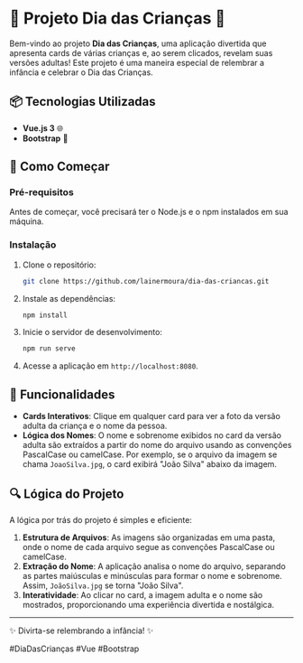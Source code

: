 # 🎉 Projeto Dia das Crianças 🎈

Bem-vindo ao projeto **Dia das Crianças**, uma aplicação divertida que apresenta cards de várias crianças e, ao serem clicados, revelam suas versões adultas! Este projeto é uma maneira especial de relembrar a infância e celebrar o Dia das Crianças.

## 📦 Tecnologias Utilizadas

- **Vue.js 3** 🌐
- **Bootstrap** 🎨

## 🚀 Como Começar

### Pré-requisitos

Antes de começar, você precisará ter o Node.js e o npm instalados em sua máquina.

### Instalação

1. Clone o repositório:
   ```bash
   git clone https://github.com/lainermoura/dia-das-criancas.git
   ```

2. Instale as dependências:
   ```bash
   npm install
   ```

3. Inicie o servidor de desenvolvimento:
   ```bash
   npm run serve
   ```

4. Acesse a aplicação em `http://localhost:8080`.

## 📸 Funcionalidades

- **Cards Interativos**: Clique em qualquer card para ver a foto da versão adulta da criança e o nome da pessoa.
- **Lógica dos Nomes**: O nome e sobrenome exibidos no card da versão adulta são extraídos a partir do nome do arquivo usando as convenções PascalCase ou camelCase. Por exemplo, se o arquivo da imagem se chama `JoaoSilva.jpg`, o card exibirá "João Silva" abaixo da imagem.

## 🔍 Lógica do Projeto

A lógica por trás do projeto é simples e eficiente:

1. **Estrutura de Arquivos**: As imagens são organizadas em uma pasta, onde o nome de cada arquivo segue as convenções PascalCase ou camelCase.
2. **Extração do Nome**: A aplicação analisa o nome do arquivo, separando as partes maiúsculas e minúsculas para formar o nome e sobrenome. Assim, `JoãoSilva.jpg` se torna "João Silva".
3. **Interatividade**: Ao clicar no card, a imagem adulta e o nome são mostrados, proporcionando uma experiência divertida e nostálgica.

---

✨ Divirta-se relembrando a infância! ✨

#DiaDasCrianças #Vue #Bootstrap
